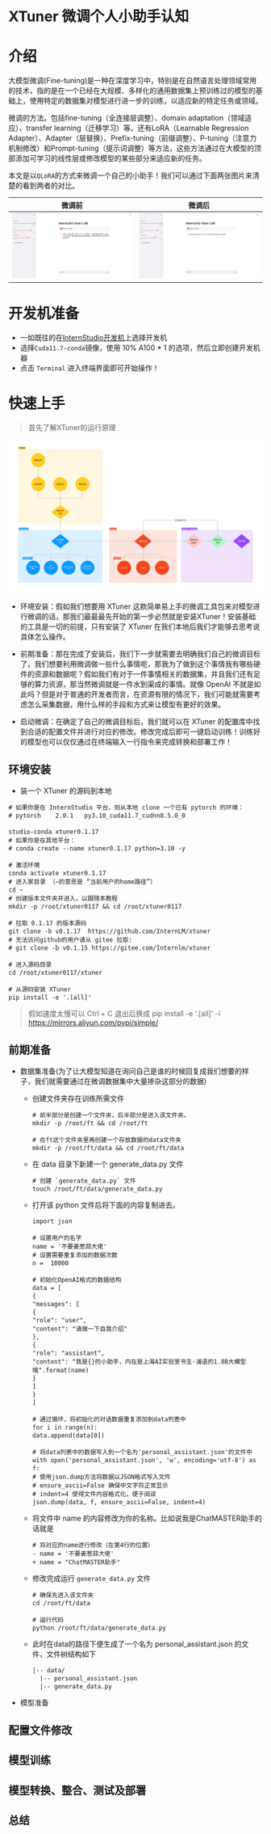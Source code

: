 # XTuner 微调个人小助手认知

# 介绍
大模型微调(Fine-tuning)是一种在深度学习中，特别是在自然语言处理领域常用的技术，指的是在一个已经在大规模、多样化的通用数据集上预训练过的模型的基础上，使用特定的数据集对模型进行进一步的训练，以适应新的特定任务或领域。

微调的方法。包括fine-tuning（全连接层调整）、domain adaptation（领域适应）、transfer learning（迁移学习）等。还有LoRA（Learnable Regression Adapter）、Adapter（层替换）、Prefix-tuning（前缀调整）、P-tuning（注意力机制修改）和Prompt-tuning（提示词调整）等方法，这些方法通过在大模型的顶部添加可学习的线性层或修改模型的某些部分来适应新的任务。

本文是以`QLoRA`的方式来微调一个自己的小助手！我们可以通过下面两张图片来清楚的看到两者的对比。

| 微调前                        | 微调后                        |
|----------------------------|----------------------------|
| ![image](docs/note4/1.png) | ![image](docs/note4/2.png) |

# 开发机准备
- 一如既往的在[InternStudio开发机](https://studio.intern-ai.org.cn/console/instance)上选择开发机
- 选择`Cuda11.7-conda`镜像，使用 10% A100 * 1 的选项，然后立即创建开发机器
- 点击 `Terminal` 进入终端界面即可开始操作！

# 快速上手
> 首先了解XTuner的运行原理

![image](docs/note4/3.png)

- 环境安装：假如我们想要用 XTuner 这款简单易上手的微调工具包来对模型进行微调的话，那我们最最最先开始的第一步必然就是安装XTuner！安装基础的工具是一切的前提，只有安装了 XTuner 在我们本地后我们才能够去思考说具体怎么操作。

- 前期准备：那在完成了安装后，我们下一步就需要去明确我们自己的微调目标了。我们想要利用微调做一些什么事情呢，那我为了做到这个事情我有哪些硬件的资源和数据呢？假如我们有对于一件事情相关的数据集，并且我们还有足够的算力资源，那当然微调就是一件水到渠成的事情。就像 OpenAI 不就是如此吗？但是对于普通的开发者而言，在资源有限的情况下，我们可能就需要考虑怎么采集数据，用什么样的手段和方式来让模型有更好的效果。

- 启动微调：在确定了自己的微调目标后，我们就可以在 XTuner 的配置库中找到合适的配置文件并进行对应的修改。修改完成后即可一键启动训练！训练好的模型也可以仅仅通过在终端输入一行指令来完成转换和部署工作！

## 环境安装
- 装一个 XTuner 的源码到本地
```shell
# 如果你是在 InternStudio 平台，则从本地 clone 一个已有 pytorch 的环境：
# pytorch    2.0.1   py3.10_cuda11.7_cudnn8.5.0_0

studio-conda xtuner0.1.17
# 如果你是在其他平台：
# conda create --name xtuner0.1.17 python=3.10 -y

# 激活环境
conda activate xtuner0.1.17
# 进入家目录 （~的意思是 “当前用户的home路径”）
cd ~
# 创建版本文件夹并进入，以跟随本教程
mkdir -p /root/xtuner0117 && cd /root/xtuner0117

# 拉取 0.1.17 的版本源码
git clone -b v0.1.17  https://github.com/InternLM/xtuner
# 无法访问github的用户请从 gitee 拉取:
# git clone -b v0.1.15 https://gitee.com/Internlm/xtuner

# 进入源码目录
cd /root/xtuner0117/xtuner

# 从源码安装 XTuner
pip install -e '.[all]'
```
> 假如速度太慢可以 Ctrl + C 退出后换成 pip install -e '.[all]' -i https://mirrors.aliyun.com/pypi/simple/

## 前期准备
- 数据集准备(为了让大模型知道在询问自己是谁的时候回复成我们想要的样子，我们就需要通过在微调数据集中大量掺杂这部分的数据)
  - 创建文件夹存在训练所需文件
    ```shell
    # 前半部分是创建一个文件夹，后半部分是进入该文件夹。
    mkdir -p /root/ft && cd /root/ft
    
    # 在ft这个文件夹里再创建一个存放数据的data文件夹
    mkdir -p /root/ft/data && cd /root/ft/data
    ```
  - 在 data 目录下新建一个 generate_data.py 文件
    ```shell
    # 创建 `generate_data.py` 文件
    touch /root/ft/data/generate_data.py
    ```
  - 打开该 python 文件后将下面的内容复制进去。
    ```shell
    import json

    # 设置用户的名字
    name = '不要姜葱蒜大佬'
    # 设置需要重复添加的数据次数
    n =  10000
    
    # 初始化OpenAI格式的数据结构
    data = [
    {
    "messages": [
    {
    "role": "user",
    "content": "请做一下自我介绍"
    },
    {
    "role": "assistant",
    "content": "我是{}的小助手，内在是上海AI实验室书生·浦语的1.8B大模型哦".format(name)
    }
    ]
    }
    ]
    
    # 通过循环，将初始化的对话数据重复添加到data列表中
    for i in range(n):
    data.append(data[0])
    
    # 将data列表中的数据写入到一个名为'personal_assistant.json'的文件中
    with open('personal_assistant.json', 'w', encoding='utf-8') as f:
    # 使用json.dump方法将数据以JSON格式写入文件
    # ensure_ascii=False 确保中文字符正常显示
    # indent=4 使得文件内容格式化，便于阅读
    json.dump(data, f, ensure_ascii=False, indent=4)
    ```
  - 将文件中 name 的内容修改为你的名称。比如说我是ChatMASTER助手的话就是
    ```shell
    # 将对应的name进行修改（在第4行的位置）
    - name = '不要姜葱蒜大佬'
    + name = "ChatMASTER助手"
    ```
  - 修改完成运行 `generate_data.py` 文件
    ```shell
    # 确保先进入该文件夹
    cd /root/ft/data
    
    # 运行代码
    python /root/ft/data/generate_data.py
    ```
  - 此时在data的路径下便生成了一个名为 personal_assistant.json 的文件，文件树结构如下
    ```shell
    |-- data/
      |-- personal_assistant.json
      |-- generate_data.py
    ```

- 模型准备

## 配置文件修改

## 模型训练

## 模型转换、整合、测试及部署

## 总结